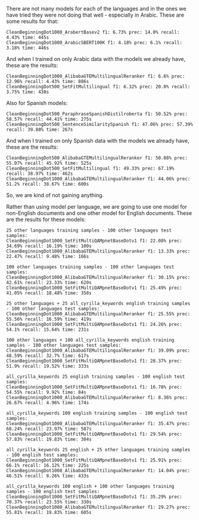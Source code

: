 There are not many models for each of the languages and in the ones we have tried they were not doing that well - especially in Arabic. These are some results for that:

```
CleanBeginningDot1000_ArabertBasev2 f1: 6.73% prec: 14.0% recall: 4.43% time: 445s
CleanBeginningDot1000_ArabicSBERT100K f1: 4.18% prec: 6.1% recall: 3.18% time: 446s
```

And when I trained on only Arabic data with the models we already have, these are the results:
```
CleanBeginningDot1000_AlibabaGTEMultilingualReranker f1: 6.6% prec: 12.96% recall: 4.43% time: 886s
CleanBeginningDot500_SetFitMultilingual f1: 6.32% prec: 20.0% recall: 3.75% time: 438s
```

Also for Spanish models:

```
CleanBeginningDot500_ParaphraseSpanishDistilroberta f1: 50.52% prec: 58.57% recall: 44.41% time: 275s
CleanBeginningDot500_SentenceSimilaritySpanish f1: 47.06% prec: 57.39% recall: 39.88% time: 267s
```

And when I trained on only Spanish data with the models we already have, these are the results:
```
CleanBeginningDot500_AlibabaGTEMultilingualReranker f1: 50.08% prec: 55.07% recall: 45.92% time: 525s
CleanBeginningDot500_SetFitMultilingual f1: 49.33% prec: 67.19% recall: 38.97% time: 462s
CleanBeginningDot1000_AlibabaGTEMultilingualReranker f1: 44.06% prec: 51.2% recall: 38.67% time: 600s
```

So, we are kind of not gaining anything.


Rather than using model per language, we are going to use one model for non-English documents and one other model for English documents. These are the results for these models:

```
25 other languages training samples - 100 other languages test samples:
CleanBeginningDot1000_SetFitMultiQAMpnetBaseDotv1 f1: 22.08% prec: 34.69% recall: 16.19% time: 100s
CleanBeginningDot1000_AlibabaGTEMultilingualReranker f1: 13.33% prec: 22.47% recall: 9.48% time: 166s
```
```
100 other languages training samples - 100 other languages test samples:
CleanBeginningDot1000_AlibabaGTEMultilingualReranker f1: 30.15% prec: 42.61% recall: 23.33% time: 620s
CleanBeginningDot1000_SetFitMultiQAMpnetBaseDotv1 f1: 25.49% prec: 41.05% recall: 18.48% time: 358s
```
```
25 other languages + 25 all_cyrilla_keywords english training samples - 100 other languages test samples:
CleanBeginningDot1000_AlibabaGTEMultilingualReranker f1: 25.55% prec: 55.56% recall: 16.59% time: 419s
CleanBeginningDot1000_SetFitMultiQAMpnetBaseDotv1 f1: 24.26% prec: 54.1% recall: 15.64% time: 231s
```
```
100 other languages + 100 all_cyrilla_keywords english training samples - 100 other languages test samples:
CleanBeginningDot1000_AlibabaGTEMultilingualReranker f1: 39.09% prec: 48.59% recall: 32.7% time: 617s
CleanBeginningDot1000_SetFitMultiQAMpnetBaseDotv1 f1: 28.37% prec: 51.9% recall: 19.52% time: 333s
```



```
all_cyrilla_keywords 25 english training samples - 100 english test samples:
CleanBeginningDot1000_SetFitMultiQAMpnetBaseDotv1 f1: 16.78% prec: 54.55% recall: 9.92% time: 84s
CleanBeginningDot1000_AlibabaGTEMultilingualReranker f1: 8.36% prec: 26.67% recall: 4.96% time: 174s
```
```
all_cyrilla_keywords 100 english training samples - 100 english test samples:
CleanBeginningDot1000_AlibabaGTEMultilingualReranker f1: 35.47% prec: 68.24% recall: 23.97% time: 587s
CleanBeginningDot1000_SetFitMultiQAMpnetBaseDotv1 f1: 29.54% prec: 57.83% recall: 19.83% time: 304s
```
```
all_cyrilla_keywords 25 english + 25 other languages training samples - 100 english test samples:
CleanBeginningDot1000_SetFitMultiQAMpnetBaseDotv1 f1: 25.91% prec: 66.1% recall: 16.12% time: 225s
CleanBeginningDot1000_AlibabaGTEMultilingualReranker f1: 14.04% prec: 46.51% recall: 8.26% time: 433s
```
```
all_cyrilla_keywords 100 english + 100 other languages training samples - 100 english test samples:
CleanBeginningDot1000_SetFitMultiQAMpnetBaseDotv1 f1: 35.29% prec: 70.37% recall: 23.55% time: 330s
CleanBeginningDot1000_AlibabaGTEMultilingualReranker f1: 29.27% prec: 55.81% recall: 19.83% time: 605s
```